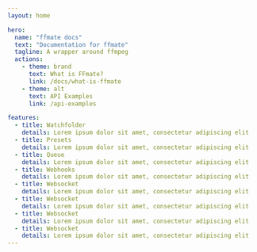 ```yaml
---
layout: home

hero:
  name: "ffmate docs"
  text: "Documentation for ffmate"
  tagline: A wrapper around ffmpeg
  actions:
    - theme: brand
      text: What is FFmate?
      link: /docs/what-is-ffmate
    - theme: alt
      text: API Examples
      link: /api-examples

features:
  - title: Watchfolder
    details: Lorem ipsum dolor sit amet, consectetur adipiscing elit
  - title: Presets
    details: Lorem ipsum dolor sit amet, consectetur adipiscing elit
  - title: Queue
    details: Lorem ipsum dolor sit amet, consectetur adipiscing elit
  - title: Webhooks
    details: Lorem ipsum dolor sit amet, consectetur adipiscing elit
  - title: Websocket
    details: Lorem ipsum dolor sit amet, consectetur adipiscing elit
  - title: Websocket
    details: Lorem ipsum dolor sit amet, consectetur adipiscing elit
  - title: Websocket
    details: Lorem ipsum dolor sit amet, consectetur adipiscing elit
  - title: Websocket
    details: Lorem ipsum dolor sit amet, consectetur adipiscing elit
---
```

